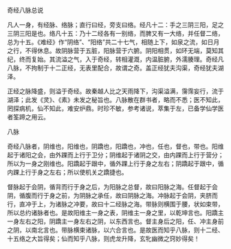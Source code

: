 奇经八脉总说

凡人一身，有经脉、络脉；直行曰经，旁支曰络。经凡十二：手之三阴三阳，足之三阴三阳是也。络凡十五：乃十二经各有一别络，而脾又有一大络，并任督二络，总为十五。《难经》作“阴络”、“阳络”共二十七气，相随上下，如泉之流，如日月之行，不得休息。故阴脉营于五脏，阳脉营于六腑。阴阳相贯，如环无端，莫知其纪，终而复始。其流溢之气，入于奇经，转相灌溉，内温脏腑，外濡腠理。奇经凡八脉，不拘制于十二正经，无表里配合，故谓之奇。盖正经犹夫沟渠，奇经犹夫湖泽。

正经之脉降盛，则溢于奇经。故秦越人比之天雨降下，沟渠溢满，霶霈妄行，流于湖泽；此发《灵》、《素》未发之秘旨也。八脉散在群书者，略而不悉；医不知此，罔探病机，仙不知此，难安炉鼎。时珍不敏，参考诸说，萃集于左，已备学仙学医者筌蹄之用云。

八脉

奇经八脉者，阴维也，阳维也，阴蹻也，阳蹻也，冲也，任也，督也，带也。阳维起于诸阳之会，由外踝而上行于卫分；阴维起于诸阴之交，由内踝而上行于营分；所以为一身之刚维也。阳蹻起于跟中，循外踝上行于身之左右；阴蹻起于跟中，循内踝上行于身之左右；所以使机关之蹻捷也。

督脉起于会阴，循背而行于身之后，为阳脉之总督，故曰阳脉之海。任督起于会阴，循腹而行于身之前，为阴脉之承任，故曰阴脉之海。冲脉起于会阴，夹脐而行，直冲于上，为诸脉之冲要，故曰十二经脉之海。带脉则横围于腰，状如束带，所以总约诸脉者也。是故阳维主一身之表，阴维主一身之里，以乾坤言也。阳蹻主一身左右之阳，阴蹻主一身左右之阴，以东西言也。督主身后之阳，任、冲主身前之阴，以南北言也。带脉横束诸脉，以六合言也。是故医而知乎八脉，则十二经、十五络之大旨得矣；仙而知乎八脉，则虎龙升降，玄牝幽微之窍妙得矣！

